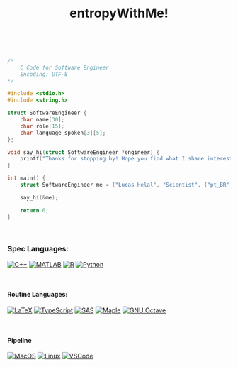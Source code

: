 <br>

<br> 

<h1 align="center";>
    entropyWithMe!
</h1>


<br>

<br>

<br>


```c
/*
    C Code for Software Engineer
    Encoding: UTF-8
*/

#include <stdio.h>
#include <string.h>

struct SoftwareEngineer {
    char name[30];
    char role[15];
    char language_spoken[3][5];
};

void say_hi(struct SoftwareEngineer *engineer) {
    printf("Thanks for stopping by! Hope you find what I share interesting :)\n");
}

int main() {
    struct SoftwareEngineer me = {"Lucas Helal", "Scientist", {"pt_BR", "en_US", "es_SP"}};

    say_hi(&me);

    return 0;
}
```

<br>

### Spec Languages:

[![C++](https://img.shields.io/badge/-C++-00599C?style=flat&logo=c%2B%2B&logoColor=white)](https://en.wikipedia.org/wiki/C%2B%2B)
[![MATLAB](https://img.shields.io/badge/-MATLAB-0076A8?style=flat&logo=mathworks&logoColor=white)](https://www.mathworks.com/products/matlab.html)
[![R](https://img.shields.io/badge/-R-276DC3?style=flat&logo=r&logoColor=white)](https://www.r-project.org/)
[![Python](https://img.shields.io/badge/-Python-3776AB?style=flat&logo=python&logoColor=white)](https://www.python.org/)


<br>

#### Routine Languages:

[![LaTeX](https://img.shields.io/badge/-LaTeX-008080?style=flat&logo=latex&logoColor=white)](https://www.latex-project.org/)
[![TypeScript](https://img.shields.io/badge/-TypeScript-3178C6?style=flat&logo=typescript&logoColor=white)](https://www.typescriptlang.org/)
[![SAS](https://img.shields.io/badge/-SAS-D70054?style=flat&logo=sas&logoColor=white)](https://www.sas.com/)
[![Maple](https://img.shields.io/badge/-Maple-6F3D34?style=flat&logo=maple&logoColor=white)](https://www.maplesoft.com/)
[![GNU Octave](https://img.shields.io/badge/-GNU%20Octave-0790C0?style=flat&logo=gnu-octave&logoColor=white)](https://www.gnu.org/software/octave/)


<br>

#### Pipeline

[![MacOS](https://img.shields.io/badge/-MacOS-000000?style=flat&logo=apple&logoColor=white)](https://www.apple.com/macos/)
[![Linux](https://img.shields.io/badge/-Linux-FCC624?style=flat&logo=linux&logoColor=black)](https://www.linux.org/)
[![VSCode](https://img.shields.io/badge/-VS%20Code-007ACC?style=flat&logo=visual-studio-code&logoColor=white)](https://code.visualstudio.com/)




